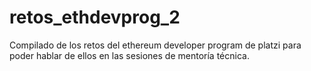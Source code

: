 # retos_ethdevprog_2
Compilado de los retos del ethereum developer program de platzi para poder hablar de ellos en las sesiones de mentoría técnica.
